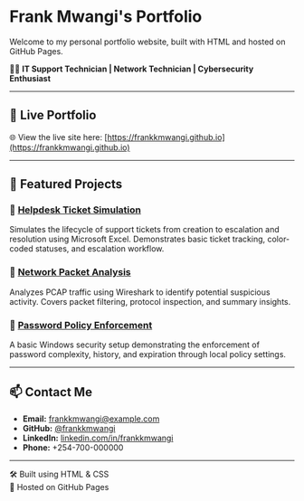 # Frank Mwangi's Portfolio

Welcome to my personal portfolio website, built with HTML and hosted on GitHub Pages.

👨‍💻 **IT Support Technician | Network Technician | Cybersecurity Enthusiast**

---

## 🔗 Live Portfolio
🌐 View the live site here: [https://frankkmwangi.github.io](https://frankkmwangi.github.io)

---

## 📁 Featured Projects

### 🎫 [Helpdesk Ticket Simulation](https://frankkmwangi.github.io/helpdesk-ticket-simulation.html)
Simulates the lifecycle of support tickets from creation to escalation and resolution using Microsoft Excel. Demonstrates basic ticket tracking, color-coded statuses, and escalation workflow.

### 📡 [Network Packet Analysis](https://frankkmwangi.github.io/wireshark-analysis.html)
Analyzes PCAP traffic using Wireshark to identify potential suspicious activity. Covers packet filtering, protocol inspection, and summary insights.

### 🔐 [Password Policy Enforcement](https://frankkmwangi.github.io/password-policy-enforcement.html)
A basic Windows security setup demonstrating the enforcement of password complexity, history, and expiration through local policy settings.

---

## 📫 Contact Me

- **Email:** frankkmwangi@example.com  
- **GitHub:** [@frankkmwangi](https://github.com/frankkmwangi)  
- **LinkedIn:** [linkedin.com/in/frankkmwangi](https://linkedin.com/in/frankkmwangi)  
- **Phone:** +254-700-000000

---

🛠️ Built using HTML & CSS  
📍 Hosted on GitHub Pages
